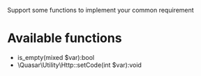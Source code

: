 Support some functions to implement your common requirement

# Available functions
* is_empty(mixed $var):bool
* \Quasar\Utility\Http::setCode(int $var):void
